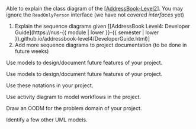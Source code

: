 <div id="introduction_how">
  <include src="../../book/modeling/introduction/how/q-essay-explainModelsInClassProject.md" />
</div>


<div id="modelingStructures_classDiagramsBasic">

<include src="../../book/modeling/modelingStructures/classDiagramsBasic/q-essay-explainClassDiagram.md" />

</div>

<div id="modelingStructures_objectDiagrams">

<include src="../../book/uml/classDiagrams/combine/basic/q-essay-objectDiagramsForClassDiagram.md" />

</div>


<div id=""modelingStructures_classDiagramsIntermediate">

Able to explain the class diagram of the [[AddressBook-Level2]({{module_org}}/addressbook-level2/blob/master/docs/DeveloperGuide.adoc#design)]. You may ignore the `ReadOnlyPerson` interface (we have not covered _interfaces_ yet)

</div>


<div id="modelingBehaviors_sequenceDiagramsBasic">

<include src="../../book/modeling/modelingBehaviors/sequenceDiagramsBasic/q-essay-drawSequenceDiagramForPerson.md" />

</div>


<div id="modelingBehaviors_sequenceDiagramsIntermediate">

<include src="../../book/modeling/modelingBehaviors/sequenceDiagramsIntermediate/q-essay-expainParserFactory.md" /><p/>

1. Explain the sequence diagrams given [[AddressBook Level4: Developer Guide](https://nus-{{ module | lower }}-{{ semester | lower }}.github.io/addressbook-level4/DeveloperGuide.html)]
2. Add more sequence diagrams to project documentation (to be done in future weeks)

</div>


<div id="modelingASolution_basic">

Use models to design/document future features of your project.

</div>


<div id="modelingASolution_intermediate">

Use models to design/document future features of your project.

</div>


<div id="modelingStructures_classDiagramsAdvanced">

Use these notations in your project.

</div>


<div id="modelingBehaviors_activityDiagrams">

Use activity diagram to model workflows in the project.

</div>


<div id="modelingStructures_objectOrientedDomainModels">

Draw an OODM for the problem domain of your project.

</div>


<div id="introduction_umlModels">

Identify a few other UML models.

</div>
